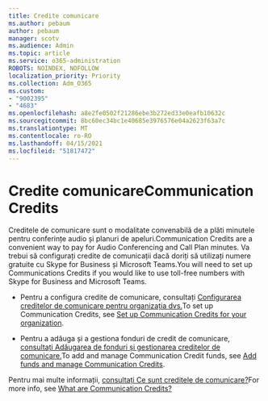 ```yaml
---
title: Credite comunicare
ms.author: pebaum
author: pebaum
manager: scotv
ms.audience: Admin
ms.topic: article
ms.service: o365-administration
ROBOTS: NOINDEX, NOFOLLOW
localization_priority: Priority
ms.collection: Adm_O365
ms.custom:
- "9002395"
- "4683"
ms.openlocfilehash: a8e2fe0502f21286ebe3b272ed33e0eafb10632c
ms.sourcegitcommit: 8bc60ec34bc1e40685e3976576e04a2623f63a7c
ms.translationtype: MT
ms.contentlocale: ro-RO
ms.lasthandoff: 04/15/2021
ms.locfileid: "51817472"
---
```

# <a name="communication-credits"></a><span data-ttu-id="01236-102">Credite comunicare</span><span class="sxs-lookup"><span data-stu-id="01236-102">Communication Credits</span></span>

<span data-ttu-id="01236-103">Creditele de comunicare sunt o modalitate convenabilă de a plăti minutele pentru conferințe audio și planuri de apeluri.</span><span class="sxs-lookup"><span data-stu-id="01236-103">Communication Credits are a convenient way to pay for Audio Conferencing and Call Plan minutes.</span></span> <span data-ttu-id="01236-104">Va trebui să configurați credite de comunicații dacă doriți să utilizați numere gratuite cu Skype for Business și Microsoft Teams.</span><span class="sxs-lookup"><span data-stu-id="01236-104">You will need to set up Communications Credits if you would like to use toll-free numbers with Skype for Business and Microsoft Teams.</span></span>

- <span data-ttu-id="01236-105">Pentru a configura credite de comunicare, consultați [Configurarea creditelor de comunicare pentru organizația dvs.](https://docs.microsoft.com/microsoftteams/set-up-communications-credits-for-your-organization)</span><span class="sxs-lookup"><span data-stu-id="01236-105">To set up Communication Credits, see [Set up Communication Credits for your organization](https://docs.microsoft.com/microsoftteams/set-up-communications-credits-for-your-organization).</span></span> 

- <span data-ttu-id="01236-106">Pentru a adăuga și a gestiona fonduri de credit de comunicare, [consultați Adăugarea de fonduri și gestionarea creditelor de comunicare.](https://docs.microsoft.com/microsoftteams/add-funds-and-manage-communications-credits)</span><span class="sxs-lookup"><span data-stu-id="01236-106">To add and manage Communication Credit funds, see [Add funds and manage Communication Credits](https://docs.microsoft.com/microsoftteams/add-funds-and-manage-communications-credits).</span></span> 

<span data-ttu-id="01236-107">Pentru mai multe informații, [consultați Ce sunt creditele de comunicare?](https://docs.microsoft.com/microsoftteams/what-are-communications-credits)</span><span class="sxs-lookup"><span data-stu-id="01236-107">For more info, see [What are Communication Credits?](https://docs.microsoft.com/microsoftteams/what-are-communications-credits)</span></span>
